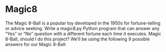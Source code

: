 # Magic8
The Magic 8-Ball is a popular toy developed in the 1950s for fortune-telling or advice seeking.  Write a magic8.py Python program that can answer any “Yes” or “No” question with a different fortune each time it executes.  Magic 8-Ball, should I do this project?  We’ll be using the following 9 possible answers for our Magic 8-Ball: 
